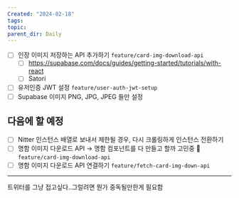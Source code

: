 ```yaml
---
Created: "2024-02-18"
tags: 
topic: 
parent_dir: Daily
---
```


- [ ] 인장 이미지 저장하는 API 추가하기 `feature/card-img-download-api`
	- [ ] https://supabase.com/docs/guides/getting-started/tutorials/with-react
	- [ ] Satori
- [ ] 유저인증 JWT 설정 `feature/user-auth-jwt-setup`
- [ ] Supabase 이미지 PNG, JPG, JPEG 들만 설정
## 다음에 할 예정
- [ ] Nitter 인스턴스 배열로 보내서 제한될 경우, 다시 크롤링하게 인스턴스 전환하기
- [ ] 명함 이미지 다운로드 API -> 명함 컴포넌트를 다 만들고 할까 고민중 🤔 `feature/card-img-download-api`
- [ ] 명함 이미지 다운로드 API 연결하기 `feature/fetch-card-img-down-api`

---
트위터를 그냥 접고싶다..그럴려면 뭔가 중독될만한게 필요함
